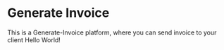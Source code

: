 <h1>Generate Invoice</h1>
<a>This is a Generate-Invoice platform, where you can send invoice to your client</a>
<a>Hello World!</a>
